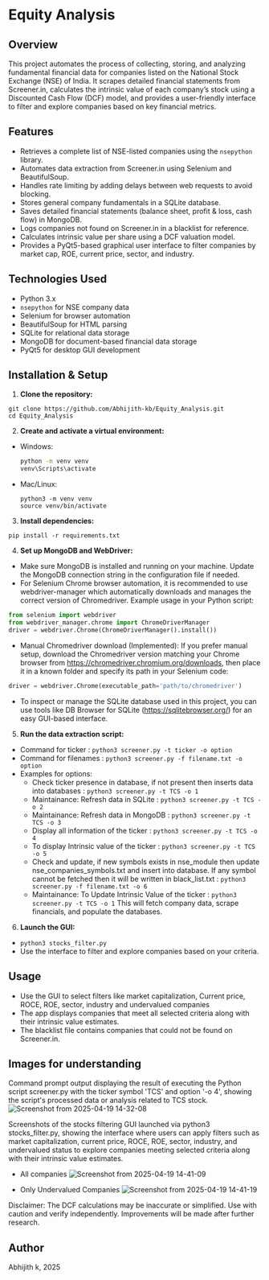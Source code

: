 # Equity Analysis

## Overview
This project automates the process of collecting, storing, and analyzing fundamental financial data for companies listed on the National Stock Exchange (NSE) of India. It scrapes detailed financial statements from Screener.in, calculates the intrinsic value of each company’s stock using a Discounted Cash Flow (DCF) model, and provides a user-friendly interface to filter and explore companies based on key financial metrics.

## Features
- Retrieves a complete list of NSE-listed companies using the `nsepython` library.
- Automates data extraction from Screener.in using Selenium and BeautifulSoup.
- Handles rate limiting by adding delays between web requests to avoid blocking.
- Stores general company fundamentals in a SQLite database.
- Saves detailed financial statements (balance sheet, profit & loss, cash flow) in MongoDB.
- Logs companies not found on Screener.in in a blacklist for reference.
- Calculates intrinsic value per share using a DCF valuation model.
- Provides a PyQt5-based graphical user interface to filter companies by market cap, ROE, current price, sector, and industry.

## Technologies Used
- Python 3.x
- `nsepython` for NSE company data
- Selenium for browser automation
- BeautifulSoup for HTML parsing
- SQLite for relational data storage
- MongoDB for document-based financial data storage
- PyQt5 for desktop GUI development

## Installation & Setup
1. **Clone the repository:**
  ```
  git clone https://github.com/Abhijith-kb/Equity_Analysis.git
  cd Equity_Analysis
  ```

2. **Create and activate a virtual environment:**
- Windows:
  ```bash
  python -m venv venv
  venv\Scripts\activate
  ```
- Mac/Linux:
  ```
  python3 -m venv venv
  source venv/bin/activate
  ```

3. **Install dependencies:**
  ```
  pip install -r requirements.txt
  ```

4. **Set up MongoDB and WebDriver:**
- Make sure MongoDB is installed and running on your machine. Update the MongoDB connection string in the configuration file if needed.
- For Selenium Chrome browser automation, it is recommended to use webdriver-manager which automatically downloads and manages the correct version of Chromedriver.
Example usage in your Python script:
```python
from selenium import webdriver
from webdriver_manager.chrome import ChromeDriverManager
driver = webdriver.Chrome(ChromeDriverManager().install())
```

- Manual Chromedriver download (Implemented):
If you prefer manual setup, download the Chromedriver version matching your Chrome browser from https://chromedriver.chromium.org/downloads, then place it in a known folder and specify its path in your Selenium code:
```python
driver = webdriver.Chrome(executable_path='path/to/chromedriver')
```
- To inspect or manage the SQLite database used in this project, you can use tools like DB Browser for SQLite (https://sqlitebrowser.org/) for an easy GUI-based interface.


5. **Run the data extraction script:**
- Command for ticker : ```python3 screener.py -t ticker -o option```
- Command for filenames : ```python3 screener.py -f filename.txt -o option```
- Examples for options:
  - Check ticker presence in database, if not present then inserts data into databases : ```python3 screener.py -t TCS -o 1```
  - Maintainance: Refresh data in SQLite : ```python3 screener.py -t TCS -o 2```
  - Maintainance: Refresh data in MongoDB : ```python3 screener.py -t TCS -o 3```
  - Display all information of the ticker : ```python3 screener.py -t TCS -o 4```
  - To display Intrinsic value of the ticker : ```python3 screener.py -t TCS -o 5```
  - Check and update, if new symbols exists in nse_module then update nse_companies_symbols.txt and insert into database. If any symbol cannot be fetched then it will be written in black_list.txt : ```python3 screener.py -f filename.txt -o 6```
  - Maintainance: To Update Intrinsic Value of the ticker : ```python3 screener.py -t TCS -o 1```
    This will fetch company data, scrape financials, and populate the databases.

6. **Launch the GUI:**
- ```python3 stocks_filter.py```
- Use the interface to filter and explore companies based on your criteria.

## Usage
- Use the GUI to select filters like market capitalization, Current price, ROCE, ROE, sector, industry and undervalued companies
- The app displays companies that meet all selected criteria along with their intrinsic value estimates.
- The blacklist file contains companies that could not be found on Screener.in.

## Images for understanding
Command prompt output displaying the result of executing the Python script screener.py with the ticker symbol 'TCS' and option '-o 4', showing the script's processed data or analysis related to TCS stock.
![Screenshot from 2025-04-19 14-32-08](https://github.com/user-attachments/assets/541047f3-e03e-4401-92a8-d4979f5796bb)

Screenshots of the stocks filtering GUI launched via python3 stocks_filter.py, showing the interface where users can apply filters such as market capitalization, current price, ROCE, ROE, sector, industry, and undervalued status to explore companies meeting selected criteria along with their intrinsic value estimates.
- All companies
![Screenshot from 2025-04-19 14-41-09](https://github.com/user-attachments/assets/373b95cf-6bf1-4105-a249-36ee51a7d415)

- Only Undervalued Companies
![Screenshot from 2025-04-19 14-41-19](https://github.com/user-attachments/assets/dfc3cc42-24bd-4781-8c65-e77fe4df3f36)

Disclaimer:
The DCF calculations may be inaccurate or simplified. Use with caution and verify independently. Improvements will be made after further research.

## Author
Abhijith k, 2025

